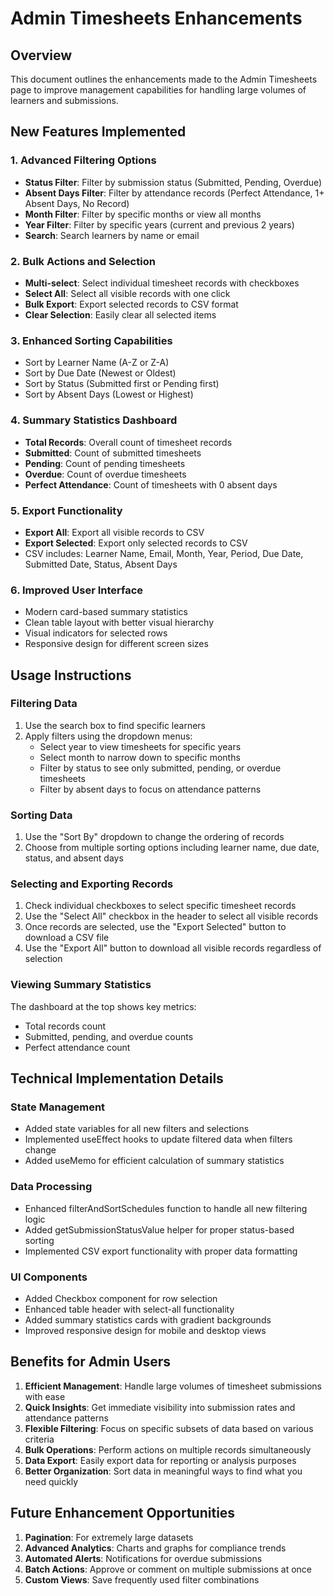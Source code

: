 # Admin Timesheets Enhancements

## Overview
This document outlines the enhancements made to the Admin Timesheets page to improve management capabilities for handling large volumes of learners and submissions.

## New Features Implemented

### 1. Advanced Filtering Options
- **Status Filter**: Filter by submission status (Submitted, Pending, Overdue)
- **Absent Days Filter**: Filter by attendance records (Perfect Attendance, 1+ Absent Days, No Record)
- **Month Filter**: Filter by specific months or view all months
- **Year Filter**: Filter by specific years (current and previous 2 years)
- **Search**: Search learners by name or email

### 2. Bulk Actions and Selection
- **Multi-select**: Select individual timesheet records with checkboxes
- **Select All**: Select all visible records with one click
- **Bulk Export**: Export selected records to CSV format
- **Clear Selection**: Easily clear all selected items

### 3. Enhanced Sorting Capabilities
- Sort by Learner Name (A-Z or Z-A)
- Sort by Due Date (Newest or Oldest)
- Sort by Status (Submitted first or Pending first)
- Sort by Absent Days (Lowest or Highest)

### 4. Summary Statistics Dashboard
- **Total Records**: Overall count of timesheet records
- **Submitted**: Count of submitted timesheets
- **Pending**: Count of pending timesheets
- **Overdue**: Count of overdue timesheets
- **Perfect Attendance**: Count of timesheets with 0 absent days

### 5. Export Functionality
- **Export All**: Export all visible records to CSV
- **Export Selected**: Export only selected records to CSV
- CSV includes: Learner Name, Email, Month, Year, Period, Due Date, Submitted Date, Status, Absent Days

### 6. Improved User Interface
- Modern card-based summary statistics
- Clean table layout with better visual hierarchy
- Visual indicators for selected rows
- Responsive design for different screen sizes

## Usage Instructions

### Filtering Data
1. Use the search box to find specific learners
2. Apply filters using the dropdown menus:
   - Select year to view timesheets for specific years
   - Select month to narrow down to specific months
   - Filter by status to see only submitted, pending, or overdue timesheets
   - Filter by absent days to focus on attendance patterns

### Sorting Data
1. Use the "Sort By" dropdown to change the ordering of records
2. Choose from multiple sorting options including learner name, due date, status, and absent days

### Selecting and Exporting Records
1. Check individual checkboxes to select specific timesheet records
2. Use the "Select All" checkbox in the header to select all visible records
3. Once records are selected, use the "Export Selected" button to download a CSV file
4. Use the "Export All" button to download all visible records regardless of selection

### Viewing Summary Statistics
The dashboard at the top shows key metrics:
- Total records count
- Submitted, pending, and overdue counts
- Perfect attendance count

## Technical Implementation Details

### State Management
- Added state variables for all new filters and selections
- Implemented useEffect hooks to update filtered data when filters change
- Added useMemo for efficient calculation of summary statistics

### Data Processing
- Enhanced filterAndSortSchedules function to handle all new filtering logic
- Added getSubmissionStatusValue helper for proper status-based sorting
- Implemented CSV export functionality with proper data formatting

### UI Components
- Added Checkbox component for row selection
- Enhanced table header with select-all functionality
- Added summary statistics cards with gradient backgrounds
- Improved responsive design for mobile and desktop views

## Benefits for Admin Users

1. **Efficient Management**: Handle large volumes of timesheet submissions with ease
2. **Quick Insights**: Get immediate visibility into submission rates and attendance patterns
3. **Flexible Filtering**: Focus on specific subsets of data based on various criteria
4. **Bulk Operations**: Perform actions on multiple records simultaneously
5. **Data Export**: Easily export data for reporting or analysis purposes
6. **Better Organization**: Sort data in meaningful ways to find what you need quickly

## Future Enhancement Opportunities

1. **Pagination**: For extremely large datasets
2. **Advanced Analytics**: Charts and graphs for compliance trends
3. **Automated Alerts**: Notifications for overdue submissions
4. **Batch Actions**: Approve or comment on multiple submissions at once
5. **Custom Views**: Save frequently used filter combinations